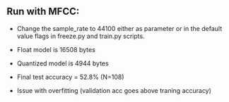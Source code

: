 ## Run with MFCC: 
- Change the sample_rate to 44100 either as parameter or in the default value flags in freeze.py and train.py scripts. 

- Float model is 16508 bytes
- Quantized model is 4944 bytes
- Final test accuracy = 52.8% (N=108)
- Issue with overfitting (validation acc goes above traning accuracy)

